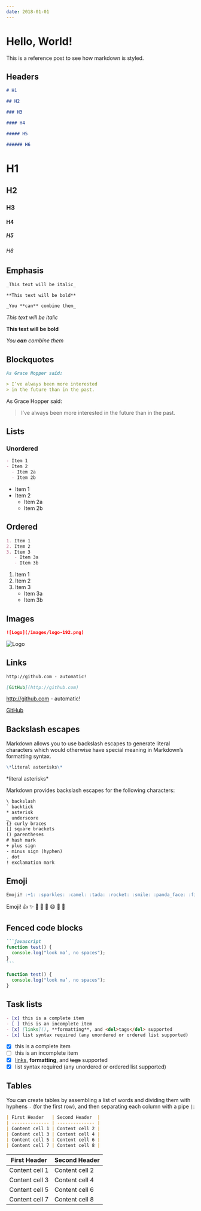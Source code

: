 ```yaml
---
date: 2018-01-01
---
```


# Hello, World!

This is a reference post to see how markdown is styled.<!--more-->

## Headers

```md
# H1

## H2

### H3

#### H4

##### H5

###### H6
```

# H1

## H2

### H3

#### H4

##### H5

###### H6

## Emphasis

```md
_This text will be italic_

**This text will be bold**

_You **can** combine them_
```

_This text will be italic_

**This text will be bold**

_You **can** combine them_

## Blockquotes

```md
As Grace Hopper said:

> I’ve always been more interested
> in the future than in the past.
```

As Grace Hopper said:

> I’ve always been more interested
> in the future than in the past.

## Lists

### Unordered

```md
- Item 1
- Item 2
  - Item 2a
  - Item 2b
```

- Item 1
- Item 2
  - Item 2a
  - Item 2b

## Ordered

```md
1. Item 1
2. Item 2
3. Item 3
   - Item 3a
   - Item 3b
```

1. Item 1
2. Item 2
3. Item 3
   - Item 3a
   - Item 3b

## Images

```md
![Logo](/images/logo-192.png)
```

![Logo](/images/logo-192.png)

## Links

```md
http://github.com - automatic!

[GitHub](http://github.com)
```

http://github.com - automatic!

[GitHub](http://github.com)

## Backslash escapes

Markdown allows you to use backslash escapes to generate literal characters which would otherwise have special meaning in Markdown’s formatting syntax.

```md
\*literal asterisks\*
```

\*literal asterisks\*

Markdown provides backslash escapes for the following characters:

```txt
\ backslash
` backtick
* asterisk
_ underscore
{} curly braces
[] square brackets
() parentheses
# hash mark
+ plus sign
- minus sign (hyphen)
. dot
! exclamation mark
```

## Emoji

```md
Emoji! :+1: :sparkles: :camel: :tada: :rocket: :smile: :panda_face: :first_quarter_moon_with_face:
```

Emoji! :+1: :sparkles: :camel: :tada: :rocket: :smile: :panda_face: :first_quarter_moon_with_face:

## Fenced code blocks

````md
```javascript
function test() {
  console.log("look ma’, no spaces");
}
```
````

```javascript
function test() {
  console.log("look ma’, no spaces");
}
```

## Task lists

```md
- [x] this is a complete item
- [ ] this is an incomplete item
- [x] [links](), **formatting**, and <del>tags</del> supported
- [x] list syntax required (any unordered or ordered list supported)
```

- [x] this is a complete item
- [ ] this is an incomplete item
- [x] [links](), **formatting**, and <del>tags</del> supported
- [x] list syntax required (any unordered or ordered list supported)

## Tables

You can create tables by assembling a list of words and dividing them with hyphens `-` (for the first row), and then separating each column with a pipe `|`:

```md
| First Header   | Second Header  |
| -------------- | -------------- |
| Content cell 1 | Content cell 2 |
| Content cell 3 | Content cell 4 |
| Content cell 5 | Content cell 6 |
| Content cell 7 | Content cell 8 |
```

| First Header   | Second Header  |
| -------------- | -------------- |
| Content cell 1 | Content cell 2 |
| Content cell 3 | Content cell 4 |
| Content cell 5 | Content cell 6 |
| Content cell 7 | Content cell 8 |
